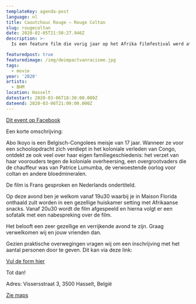```yaml
---
templateKey: agenda-post
language: nl
title: Caoutchouc Rouge – Rouge Coltan
slug: rougecoltan
date: 2020-02-05T21:50:27.946Z
description: >-
  Is een feature film die vorig jaar op het Afrika filmfestival werd afgespeeld. Voor dit jaar’s editie van Black History Month in Limburg kozen wij deze film omdat het een krachtige kortfilm is. De alternatieve vertoning van een nog zeer hedendaags thema is in deze film geslaagd.

featuredpost: true
featuredimage: /img/deimpactvanracisme.jpg
tags:
  - movie
year: '2020'
artists:
  - BHM
location: Hasselt
datestart: 2020-03-06T18:30:00.000Z
dateend: 2020-03-06T21:00:00.000Z
---
```

[Dit event op Facebook](https://www.facebook.com/events/208541363624381/)

Een korte omschrijving:

Abo Ikoyo is een Belgisch-Congolees meisje van 17 jaar. Wanneer ze voor een schoolopdracht zich verdiept in het koloniale verleden van Congo, ontdekt ze ook veel over haar eigen familiegeschiedenis: het verzet van haar voorouders tegen de koloniale overheersing, een overgrootvaders die de chauffeur was van Patrice Lumumba, de verwoestende oorlog voor coltan en andere bloedmineralen.

De film is Frans gesproken en Nederlands ondertiteld.

Op deze avond ben je welkom vanaf 19u30 waarbij je in Maison Florida onthaald zult worden in een gezellige huiskamer setting met Afrikaanse snacks. Vanaf 20u30 wordt de film afgespeeld en hierna volgt er een sofatalk met een nabespreking over de film.

Het belooft een zeer gezellige en verrijkende avond te zijn. Graag verwelkomen wij en jouw vrienden dan.

Gezien praktische overwegingen vragen wij om een inschrijving met het aantal personen door te geven. Dit kan via deze link:

[Vul de form hier](https://docs.google.com/forms/d/e/1FAIpQLScru51UrWU4R_2kVLNEXD1OfgIVNHkMFhr8YschmR2y8ZATMw/viewform?fbclid=IwAR2GXR9k43Xj4W-p5L2sfIH8aGhZ8875Ezy-9fyQPB09MTGkwiQSMOCZMJU)

Tot dan!

Adres: Vissersstraat 3, 3500 Hasselt, België

[Zie maps](https://goo.gl/maps/yz7KXxmZPBMBLfSR6)
